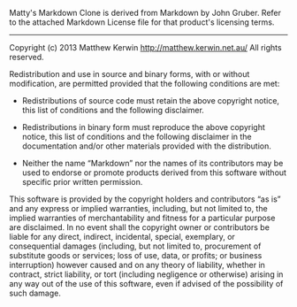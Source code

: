 Matty's Markdown Clone is derived from Markdown by John Gruber.
Refer to the attached Markdown License file for that product's
licensing terms.

-----

Copyright (c) 2013 Matthew Kerwin
<http://matthew.kerwin.net.au/>
All rights reserved.

Redistribution and use in source and binary forms, with or without
modification, are permitted provided that the following conditions are
met:

* Redistributions of source code must retain the above copyright notice,
  this list of conditions and the following disclaimer.

* Redistributions in binary form must reproduce the above copyright
  notice, this list of conditions and the following disclaimer in the
  documentation and/or other materials provided with the distribution.

* Neither the name “Markdown” nor the names of its contributors may be
  used to endorse or promote products derived from this software without
  specific prior written permission.

This software is provided by the copyright holders and contributors
“as is” and any express or implied warranties, including, but not
limited to, the implied warranties of merchantability and fitness for a
particular purpose are disclaimed. In no event shall the copyright owner
or contributors be liable for any direct, indirect, incidental, special,
exemplary, or consequential damages (including, but not limited to,
procurement of substitute goods or services; loss of use, data, or
profits; or business interruption) however caused and on any theory of
liability, whether in contract, strict liability, or tort (including
negligence or otherwise) arising in any way out of the use of this
software, even if advised of the possibility of such damage.

